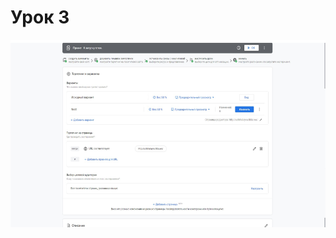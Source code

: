 # Урок 3

<div style="overflow-y: scroll;height:300px;">
    <img src=".\Screen1.jpg" style="min-width:500px;min-height:617px">
</div>
